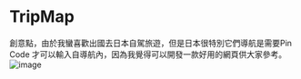 # TripMap
創意點，由於我蠻喜歡出國去日本自駕旅遊，但是日本很特別它們導航是需要Pin Code 才可以輸入自導航內，因為我覺得可以開發一款好用的網頁供大家參考。
![image](https://github.com/user-attachments/assets/313c71d1-b261-46ba-842a-454043b14d27)

